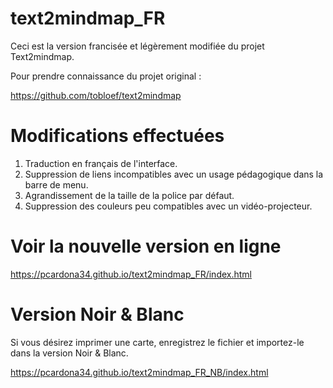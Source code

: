 # text2mindmap_FR

Ceci est la version francisée et légèrement modifiée du projet Text2mindmap.

Pour prendre connaissance du projet original :

https://github.com/tobloef/text2mindmap

# Modifications effectuées

1. Traduction en français de l'interface.
2. Suppression de liens incompatibles avec un usage pédagogique dans la barre de menu.
3. Agrandissement de la taille de la police par défaut.
4. Suppression des couleurs peu compatibles avec un vidéo-projecteur.

# Voir la nouvelle version en ligne

https://pcardona34.github.io/text2mindmap_FR/index.html

# Version Noir & Blanc

Si vous désirez imprimer une carte, enregistrez le fichier et importez-le dans la version Noir & Blanc.

https://pcardona34.github.io/text2mindmap_FR_NB/index.html
